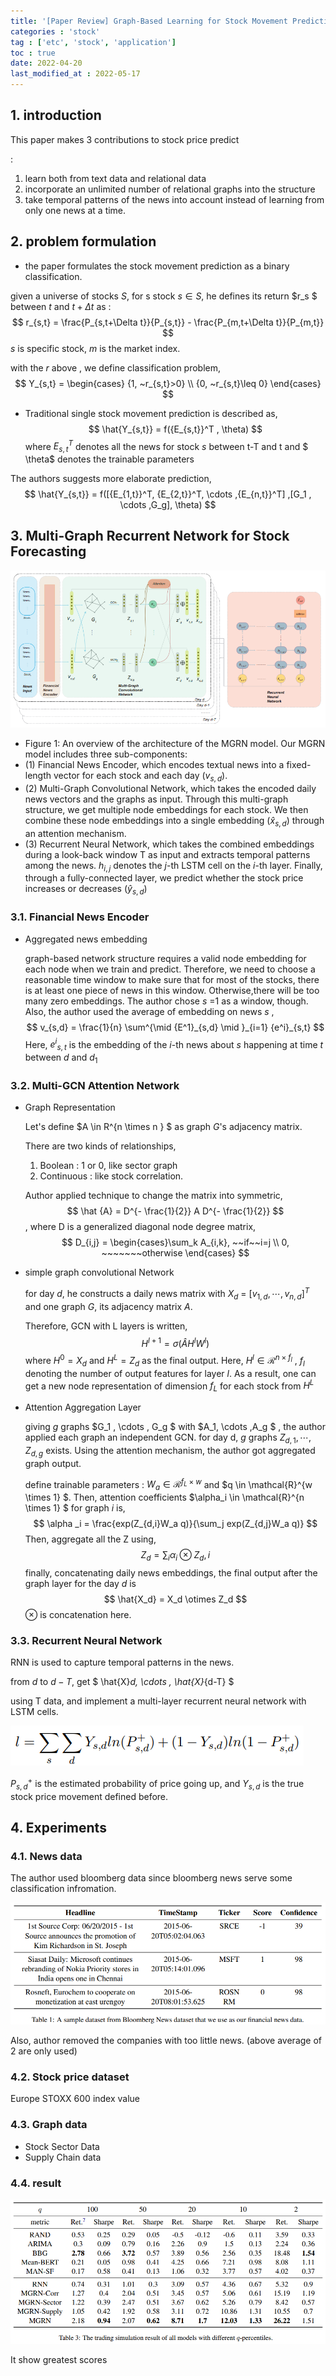 ```yaml
---
title: '[Paper Review] Graph-Based Learning for Stock Movement Prediction with Textual and Relational Data'
categories : 'stock'
tag : ['etc', 'stock', 'application']
toc : true
date: 2022-04-20
last_modified_at : 2022-05-17
---
```


## 1. introduction

This paper makes 3 contributions to stock price predict

:

1. learn both from text data and relational data
2. incorporate an unlimited number of relational graphs into the structure
3. take temporal patterns of the news into account instead of learning from only one news at a time.



## 2. problem formulation



- the paper formulates the stock movement prediction as a binary classification. 

given a universe of stocks $S$, for s stock $s \in S$, he defines its return $r_s $ between $t$ and $t + \Delta t$ as : 
$$
r_{s,t} = \frac{P_{s,t+\Delta t}}{P_{s,t}} - \frac{P_{m,t+\Delta t}}{P_{m,t}}
$$
$s$ is specific stock, $m$ is the market index. 



with the $r$ above , we define classification problem,
$$
Y_{s,t} = \begin{cases} {1, ~r_{s,t}>0} \\ {0, ~r_{s,t}\leq 0} \end{cases}
$$


- Traditional single stock movement prediction is described as, 
  $$
  \hat{Y_{s,t}} = f({E_{s,t}}^T , \theta)
  $$
  where  ${E_{s,t}}^T$ denotes all the news for stock $s$ between t-T and t and $ \theta$ denotes the trainable parameters



The authors suggests more elaborate prediction,
$$
\hat{Y_{s,t}} = f([{E_{1,t}}^T, {E_{2,t}}^T, \cdots ,{E_{n,t}}^T] ,[G_1 , \cdots ,G_g],  \theta)
$$


## 3. Multi-Graph Recurrent Network for Stock Forecasting

![image-20220517081137935](https://raw.githubusercontent.com/whatsdata/whatsdata.github.io/master/img/image-20220517081137935.png)

- Figure 1: An overview of the architecture of the MGRN model. Our MGRN model includes three sub-components: 
- (1) Financial News Encoder, which encodes textual news into a fixed-length vector for each stock and each day ($v_{s,d}$). 
- (2) Multi-Graph Convolutional Network, which takes the encoded daily news vectors and the graphs as input. Through this multi-graph structure, we get multiple node embeddings for each stock. We then combine these node embeddings into a single embedding ($\hat{x}_{s,d}$) through an attention mechanism.
- (3) Recurrent Neural Network, which takes the combined embeddings during a look-back window T as input and extracts temporal patterns among the news. $h_{i,j}$ denotes the $j$-th LSTM cell on the $i$-th layer. Finally, through a fully-connected layer, we predict whether the stock price increases or decreases ($\hat{y} _{s,d}$)



### 3.1. Financial News Encoder

- Aggregated news embedding

  graph-based network structure requires a valid node embedding for each node when we train and predict. Therefore, we need to choose a reasonable time window to make sure that for most of the stocks, there is at least one piece of news in this window.  Otherwise,there will be too many zero embeddings. The author chose $s$ =1 as a window, though. Also, the author used the average of embedding on news $s$ , 
  $$
  v_{s,d} = \frac{1}{n} \sum^{\mid {E^1}_{s,d} \mid }_{i=1} {e^i}_{s,t}
  $$
   Here, ${e^i}_{s,t}$ is the embedding of the $i$-th news about $s$ happening at time $t$ between $d$ and $d_1$

  

  

### 3.2. Multi-GCN Attention Network 

- Graph Representation

  Let's define $A \in R^{n \times n } $ as graph $G$'s adjacency matrix. 

  There are two kinds of relationships,

  1) Boolean : 1 or 0, like sector graph
  2) Continuous : like stock correlation.

  Author applied technique to change the matrix into symmetric, 
  $$
  \hat {A}  = D^{- \frac{1}{2}} A D^{- \frac{1}{2}}
  $$
  , where D is a generalized diagonal node degree matrix,
  $$
  D_{i,j} = \begin{cases}\sum_k A_{i,k}, ~~if~~i=j \\ 0, ~~~~~~~otherwise \end{cases}
  $$

- simple graph convolutional Network

  for day $d$, he constructs a daily news matrix with $X_d$ = $[v_{1,d}, \cdots , v_{n,d}]^T$ and one graph $G$, its adjacency matrix $A$. 


  Therefore, GCN with L layers is written,
$$
  H^{l+1} = \sigma ( \hat{A} H^{l} W^{l})
$$
  where $H^0 = X_d$ and $H^L = Z_d$ as the final output. Here, $H^l \in \mathcal{R}^{n \times f_l}$ , $f_l$ denoting the number of output features for layer $l$. As a result, one can get a new node representation of dimension $f_L$ for each stock from $H^L$ 



- Attention Aggregation Layer

  giving $g$ graphs  $G_1 , \cdots , G_g $ with $A_1, \cdots ,A_g $ , the author applied each graph an independent GCN. for day d, $g$ graphs $Z_{d,1}, \cdots , Z_{d,g}$ exists. Using the attention mechanism, the author got aggregated graph output.

  

  define trainable parameters : $W_a \in \mathcal{R}^{f_L \times w}$ and $q \in \mathcal{R}^{w \times 1} $. Then, attention coefficients $\alpha_i \in \mathcal{R}^{n \times 1} $ for graph $i$ is,
  $$
  \alpha _i = \frac{exp(Z_{d,i}W_a q)}{\sum_j exp(Z_{d,j}W_a q)}
  $$
  Then, aggregate all the Z using,
  $$
  Z_d = \sum _i \alpha _i \otimes Z_d,i
  $$
  finally, concatenating daily news embeddings, the final output after the graph layer for the day $d$ is 
  $$
  \hat{X_d} = X_d \otimes Z_d
  $$
  $\otimes$ is concatenation here.



### 3.3. Recurrent Neural Network

RNN is used to capture temporal patterns in the news.

from $d$ to $d-T$, get $ \hat{X}_d, \cdots , \hat{X}_{d-T} $

using T data, and implement a multi-layer recurrent neural network with LSTM cells. 

![image-20220517094112345](https://raw.githubusercontent.com/whatsdata/whatsdata.github.io/master/img/image-20220517094112345.png)

$P_{s,d} ^+$ is the estimated probability of price going up, and $Y_{s,d}$ is the true stock price movement defined before.



## 4. Experiments

### 4.1. News data

The author used bloomberg data since bloomberg news serve some classification infromation.

![image-20220517094501888](https://raw.githubusercontent.com/whatsdata/whatsdata.github.io/master/img/image-20220517094501888.png)



Also, author removed the companies with too little news. (above average of 2 are only used)



### 4.2. Stock price dataset

Europe STOXX 600 index value



### 4.3. Graph data

- Stock Sector Data
- Supply Chain data



### 4.4. result



![image-20220517095213375](https://raw.githubusercontent.com/whatsdata/whatsdata.github.io/master/img/image-20220517095213375.png)



It show greatest scores



























